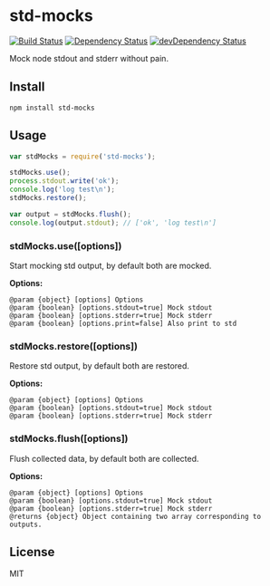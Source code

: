 # std-mocks
[![Build Status](https://travis-ci.org/neoziro/std-mocks.svg?branch=master)](https://travis-ci.org/neoziro/std-mocks)
[![Dependency Status](https://david-dm.org/neoziro/std-mocks.svg?theme=shields.io)](https://david-dm.org/neoziro/std-mocks)
[![devDependency Status](https://david-dm.org/neoziro/std-mocks/dev-status.svg?theme=shields.io)](https://david-dm.org/neoziro/std-mocks#info=devDependencies)

Mock node stdout and stderr without pain.

## Install

```
npm install std-mocks
```

## Usage

```js
var stdMocks = require('std-mocks');

stdMocks.use();
process.stdout.write('ok');
console.log('log test\n');
stdMocks.restore();

var output = stdMocks.flush();
console.log(output.stdout); // ['ok', 'log test\n']
```

### stdMocks.use([options])

Start mocking std output, by default both are mocked.

**Options:**

```
@param {object} [options] Options
@param {boolean} [options.stdout=true] Mock stdout
@param {boolean} [options.stderr=true] Mock stderr
@param {boolean} [options.print=false] Also print to std
```

### stdMocks.restore([options])

Restore std output, by default both are restored.

**Options:**

```
@param {object} [options] Options
@param {boolean} [options.stdout=true] Mock stdout
@param {boolean} [options.stderr=true] Mock stderr
```

### stdMocks.flush([options])

Flush collected data, by default both are collected.

**Options:**

```
@param {object} [options] Options
@param {boolean} [options.stdout=true] Mock stdout
@param {boolean} [options.stderr=true] Mock stderr
@returns {object} Object containing two array corresponding to outputs.
```


## License

MIT
